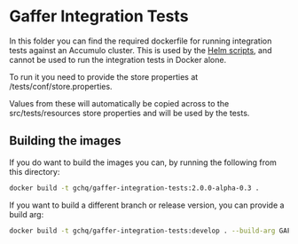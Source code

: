 Gaffer Integration Tests
=========================
In this folder you can find the required dockerfile for running integration tests against an Accumulo cluster.
This is used by the [Helm scripts](kubernetes/gaffer/templates/tests/integration/accumulo-tests.yaml), and cannot be used to run the integration tests in Docker alone.

To run it you need to provide the store properties at /tests/conf/store.properties.

Values from these will automatically be copied across to the src/tests/resources store properties and will be used by the tests.

## Building the images
If you do want to build the images you can, by running the following from this directory:
```bash
docker build -t gchq/gaffer-integration-tests:2.0.0-alpha-0.3 .
```

If you want to build a different branch or release version, you can provide a build arg:
```bash
docker build -t gchq/gaffer-integration-tests:develop . --build-arg GAFFER_VERSION=develop
```